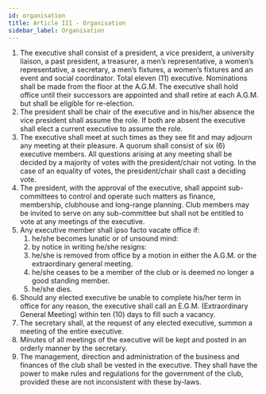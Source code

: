 ```yaml
---
id: organisation
title: Article III - Organisation
sidebar_label: Organisation
---
```


1. The executive shall consist of a president, a vice president, a university liaison, a past president, a treasurer, a men’s representative, a women’s representative, a secretary, a men’s fixtures, a women’s fixtures and an event and social coordinator. Total eleven (11) executive. Nominations shall be made from the floor at the A.G.M. The executive shall hold office until their successors are appointed and shall retire at each A.G.M. but shall be eligible for re-election.
2. The president shall be chair of the executive and in his/her absence the vice president shall assume the role. If both are absent the executive shall elect a current executive to assume the role.
3. The executive shall meet at such times as they see fit and may adjourn any meeting at their pleasure. A quorum shall consist of six (6) executive members. All questions arising at any meeting shall be decided by a majority of votes with the president/chair not voting. In the case of an equality of votes, the president/chair shall cast a deciding vote.
4. The president, with the approval of the executive, shall appoint sub-committees to control and operate such matters as finance, membership, clubhouse and long-range planning. Club members may be invited to serve on any sub-committee but shall not be entitled to vote at any meetings of the executive.
5. Any executive member shall ipso facto vacate office if:
    1. he/she becomes lunatic or of unsound mind:
    2. by notice in writing he/she resigns:
    3. he/she is removed from office by a motion in either the A.G.M. or the extraordinary general meeting.
    4. he/she ceases to be a member of the club or is deemed no longer a good standing member.
    5. he/she dies.
6. Should any elected executive be unable to complete his/her term in office for any reason, the executive shall call an E.G.M. (Extraordinary General Meeting) within ten (10) days to fill such a vacancy.
7. The secretary shall, at the request of any elected executive, summon a meeting of the entire executive.
8. Minutes of all meetings of the executive will be kept and posted in an orderly manner by the secretary.
9. The management, direction and administration of the business and finances of the club shall be vested in the executive. They shall have the power to make rules and regulations for the government of the club, provided these are not inconsistent with these by-laws.